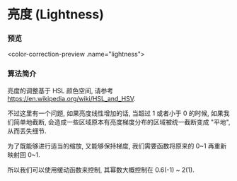 # 亮度 (Lightness)


### 预览

<color-correction-preview .name="lightness"></color-correction-preview>


### 算法简介

亮度的调整基于 HSL 颜色空间, 请参考 <https://en.wikipedia.org/wiki/HSL_and_HSV>.

不过这里有一个问题, 如果亮度线性增加的话, 当超过 1 或者小于 0 的时候, 如果我们简单地截断, 会造成一些区域原本有亮度梯度分布的区域被统一截断变成 "平地", 从而丢失细节.

为了既能够进行适当的缩放, 又能够保持梯度, 我们需要函数将原来的 0~1 再重新映射回 0~1.

所以我们可以使用缓动函数来控制, 其幂数大概控制在 0.6(-1) ~ 2(1).
